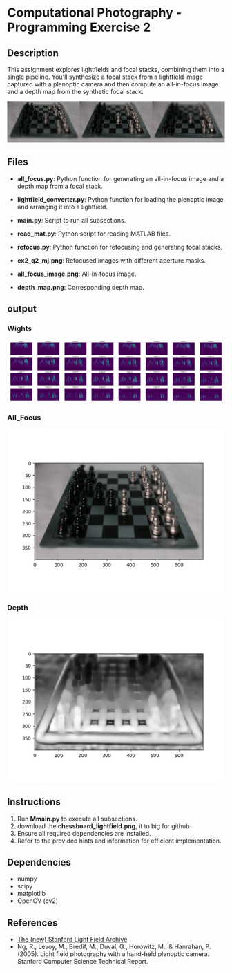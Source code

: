 # Computational Photography - Programming Exercise 2

## Description
This assignment explores lightfields and focal stacks, combining them into a single pipeline. You'll synthesize a focal stack from a lightfield image captured with a plenoptic camera and then compute an all-in-focus image and a depth map from the synthetic focal stack.

![Image Title](images_out/ex2_q2_m0.png)

## Files
- **all_focus.py**: Python function for generating an all-in-focus image and a depth map from a focal stack.
- **lightfield_converter.py**: Python function for loading the plenoptic image and arranging it into a lightfield.
- **main.py**: Script to run all subsections.
- **read_mat.py**: Python script for reading MATLAB files.
- **refocus.py**: Python function for refocusing and generating focal stacks.

- **ex2_q2_mj.png**: Refocused images with different aperture masks.
- **all_focus_image.png**: All-in-focus image.
- **depth_map.png**: Corresponding depth map.

## output
### Wights
![Image Title](images_out/w_sharpness_grid_m0_s1_4_s2_8.png)

### All_Focus
![Image Title](images_out/all_focus_m0_s1_4_s2_8.png)

### Depth
![Image Title](images_out/depth_m0_s1_4_s2_8.png)


## Instructions
1. Run **Mmain.py** to execute all subsections.
2. download the **chessboard_lightfield.png**, it to big for github
3. Ensure all required dependencies are installed.
4. Refer to the provided hints and information for efficient implementation.
  
## Dependencies
- numpy
- scipy
- matplotlib
- OpenCV (cv2)

## References
- [The (new) Stanford Light Field Archive](http://lightfield.stanford.edu/)
- Ng, R., Levoy, M., Bredif, M., Duval, G., Horowitz, M., & Hanrahan, P. (2005). Light field photography with a hand-held plenoptic camera. Stanford Computer Science Technical Report.
